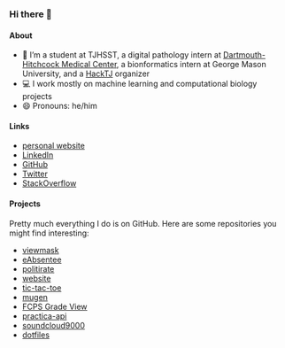 ### Hi there 👋

#### About
- 🔭 I’m a student at TJHSST, a digital pathology intern at [Dartmouth-Hitchcock Medical Center](https://github.com/DHMC-EDIT), a bionformatics intern at George Mason University, and a [HackTJ](https://github.com/HackTJ) organizer
- 💻 I work mostly on machine learning and computational biology projects
- 😄 Pronouns: he/him

#### Links
- [personal website](https://sumanthratna.ml)
- [LinkedIn](https://www.linkedin.com/in/sumanthratna/)
- [GitHub](https://github.com/sumanthratna)
- [Twitter](https://twitter.com/sumanthratna)
- [StackOverflow](https://stackoverflow.com/users/7127932/sumanth-ratna?tab=profile)

#### Projects
Pretty much everything I do is on GitHub. Here are some repositories you might find interesting:
- [viewmask](https://github.com/sumanthratna/viewmask)
- [eAbsentee](https://github.com/eAbsentee/eAbsentee)
- [politirate](https://github.com/o-wth/politirate)
- [website](https://github.com/sumanthratna/website)
- [tic-tac-toe](https://github.com/sumanthratna/tic-tac-toe)
- [mugen](https://github.com/o-wth/mugen)
- [FCPS Grade View](https://github.com/sumanthratna/grade_view)
- [practica-api](https://github.com/sumanthratna/practica-api)
- [soundcloud9000](https://github.com/sumanthratna/soundcloud9000)
- [dotfiles](https://github.com/sumanthratna/dotprophet)
